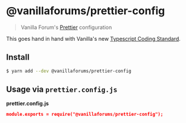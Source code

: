 # @vanillaforums/prettier-config

> Vanilla Forum's [Prettier](https://prettier.io/) configuration

This goes hand in hand with Vanilla's new [Typescript Coding Standard](https://docs.vanillaforums.com/developer/contributing/typescript-coding-standard).

## Install

```sh
$ yarn add --dev @vanillaforums/prettier-config
```

## Usage via `prettier.config.js`

**prettier.config.js**

```json
module.exports = require("@vanillaforums/prettier-config");
```
